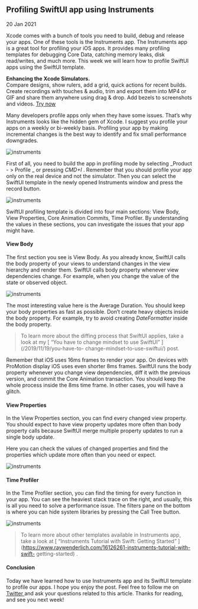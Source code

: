 ##  Profiling SwiftUI app using Instruments

20 Jan 2021

Xcode comes with a bunch of tools you need to build, debug and release your
apps. One of these tools is the Instruments app. The Instruments app is a
great tool for profiling your iOS apps. It provides many profiling templates
for debugging Core Data, catching memory leaks, disk read/writes, and much
more. This week we will learn how to profile SwiftUI apps using the SwiftUI
template.

**Enhancing the Xcode Simulators.**  
Compare designs, show rulers, add a grid, quick actions for recent builds.
Create recordings with touches & audio, trim and export them into MP4 or GIF
and share them anywhere using drag & drop. Add bezels to screenshots and
videos. [ Try now ](https://gumroad.com/a/931293139/ftvbh)

Many developers profile apps only when they have some issues. That’s why
Instruments looks like the hidden gem of Xcode. I suggest you profile your
apps on a weekly or bi-weekly basis. Profiling your app by making incremental
changes is the best way to identify and fix small performance downgrades.

![instruments](/public/profile1.png)

First of all, you need to build the app in profiling mode by selecting
_Product - > Profile _ or pressing _CMD+I_ . Remember that you should profile
your app only on the real device and not the simulator. Then you can select
the SwiftUI template in the newly opened Instruments window and press the
record button.

![instruments](/public/profile2.png)

SwiftUI profiling template is divided into four main sections: View Body, View
Properties, Core Animation Commits, Time Profiler. By understanding the values
in these sections, you can investigate the issues that your app might have.

####  View Body

The first section you see is View Body. As you already know, SwiftUI calls the
body property of your views to understand changes in the view hierarchy and
render them. SwiftUI calls body property whenever view dependencies change.
For example, when you change the value of the state or observed object.

![instruments](/public/profile3.png)

The most interesting value here is the Average Duration. You should keep your
body properties as fast as possible. Don’t create heavy objects inside the
body property. For example, try to avoid creating _DateFormatter_ inside the
body property.

> To learn more about the diffing process that SwiftUI applies, take a look at
> my [ “You have to change mindset to use SwiftUI” ](/2019/11/19/you-have-to-
> change-mindset-to-use-swiftui/) post.

Remember that iOS uses 16ms frames to render your app. On devices with
ProMotion display iOS uses even shorter 8ms frames. SwiftUI runs the body
property whenever you change view dependencies, diff it with the previous
version, and commit the Core Animation transaction. You should keep the whole
process inside the 8ms time frame. In other cases, you will have a glitch.

####  View Properties

In the View Properties section, you can find every changed view property. You
should expect to have view property updates more often than body property
calls because SwiftUI merge multiple property updates to run a single body
update.

Here you can check the values of changed properties and find the properties
which update more often than you need or expect.

![instruments](/public/profile4.png)

####  Time Profiler

In the Time Profiler section, you can find the timing for every function in
your app. You can see the heaviest stack trace on the right, and usually, this
is all you need to solve a performance issue. The filters pane on the bottom
is where you can hide system libraries by pressing the Call Tree button.

![instruments](/public/profile5.png)

> To learn more about other templates available in Instruments app, take a
> look at [ “Instruments Tutorial with Swift: Getting Started”
> ](https://www.raywenderlich.com/16126261-instruments-tutorial-with-swift-
> getting-started) .

####  Conclusion

Today we have learned how to use Instruments app and its SwiftUI template to
profile our apps. I hope you enjoy the post. Feel free to follow me on [
Twitter ](https://twitter.com/mecid) and ask your questions related to this
article. Thanks for reading, and see you next week!

